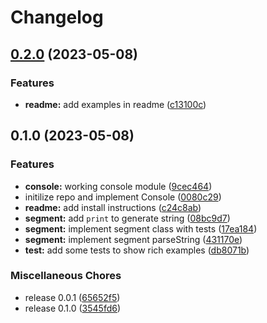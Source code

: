 # Changelog

## [0.2.0](https://github.com/pysan3/tuicrown/compare/v0.1.0...v0.2.0) (2023-05-08)


### Features

* **readme:** add examples in readme ([c13100c](https://github.com/pysan3/tuicrown/commit/c13100c9da1d514720dfd7123268c7971d3573d3))

## 0.1.0 (2023-05-08)


### Features

* **console:** working console module ([9cec464](https://github.com/pysan3/tuicrown/commit/9cec46431600135a083d2e04c0e4da58528ad70b))
* initilize repo and implement Console ([0080c29](https://github.com/pysan3/tuicrown/commit/0080c29213aab63722d544785b4947305a6ab035))
* **readme:** add install instructions ([c24c8ab](https://github.com/pysan3/tuicrown/commit/c24c8ab57ecb2487fa72cff5bcc4b95a1da10990))
* **segment:** add `print` to generate string ([08bc9d7](https://github.com/pysan3/tuicrown/commit/08bc9d7ae369831b9ae342d980c2fe0df4a0c710))
* **segment:** implement segment class with tests ([17ea184](https://github.com/pysan3/tuicrown/commit/17ea18445563c66dacb22c9c2d97056833fd8f1e))
* **segment:** implement segment parseString ([431170e](https://github.com/pysan3/tuicrown/commit/431170e9f1cf794102d0eca10057c727cea3e47e))
* **test:** add some tests to show rich examples ([db8071b](https://github.com/pysan3/tuicrown/commit/db8071b85f61a0059c0735972f700f44d919d006))


### Miscellaneous Chores

* release 0.0.1 ([65652f5](https://github.com/pysan3/tuicrown/commit/65652f53143b48985fd28cbc370dff27f626a21e))
* release 0.1.0 ([3545fd6](https://github.com/pysan3/tuicrown/commit/3545fd6efad9187a453a70cf6780566afe8251db))

